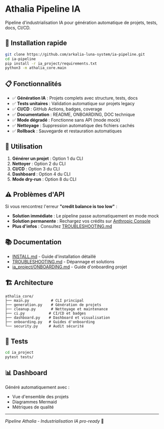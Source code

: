 # Athalia Pipeline IA

Pipeline d'industrialisation IA pour génération automatique de projets, tests, docs, CI/CD.

## 🚀 Installation rapide

```bash
git clone https://github.com/arkalia-luna-system/ia-pipeline.git
cd ia-pipeline
pip install -r ia_project/requirements.txt
python3 -m athalia_core.main
```

## 📋 Fonctionnalités

- ✅ **Génération IA** : Projets complets avec structure, tests, docs
- ✅ **Tests unitaires** : Validation automatique sur projets legacy
- ✅ **CI/CD** : GitHub Actions, badges, coverage
- ✅ **Documentation** : README, ONBOARDING, DOC technique
- ✅ **Mode dégradé** : Fonctionne sans API (mode mock)
- ✅ **Nettoyage** : Suppression automatique des fichiers cachés
- ✅ **Rollback** : Sauvegarde et restauration automatiques

## 🔧 Utilisation

1. **Générer un projet** : Option 1 du CLI
2. **Nettoyer** : Option 2 du CLI  
3. **CI/CD** : Option 3 du CLI
4. **Dashboard** : Option 4 du CLI
5. **Mode dry-run** : Option 8 du CLI

## ⚠️ Problèmes d'API

Si vous rencontrez l'erreur **"credit balance is too low"** :

- **Solution immédiate** : Le pipeline passe automatiquement en mode mock
- **Solution permanente** : Rechargez vos crédits sur [Anthropic Console](https://console.anthropic.com/)
- **Plus d'infos** : Consultez [TROUBLESHOOTING.md](TROUBLESHOOTING.md)

## 📚 Documentation

- [INSTALL.md](INSTALL.md) - Guide d'installation détaillé
- [TROUBLESHOOTING.md](TROUBLESHOOTING.md) - Dépannage et solutions
- [ia_project/ONBOARDING.md](ia_project/ONBOARDING.md) - Guide d'onboarding projet

## 🏗️ Architecture

```
athalia_core/
├── main.py          # CLI principal
├── generation.py    # Génération de projets
├── cleanup.py       # Nettoyage et maintenance
├── ci.py           # CI/CD et badges
├── dashboard.py    # Dashboard et visualisation
├── onboarding.py   # Guides d'onboarding
└── security.py     # Audit sécurité
```

## 🧪 Tests

```bash
cd ia_project
pytest tests/
```

## 📊 Dashboard

Généré automatiquement avec :
- Vue d'ensemble des projets
- Diagrammes Mermaid
- Métriques de qualité

---

*Pipeline Athalia - Industrialisation IA pro-ready* 🚀
